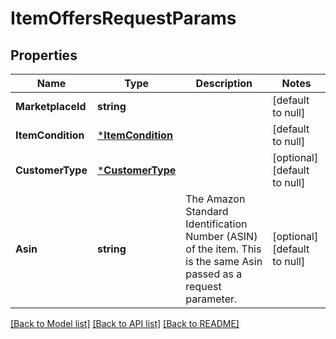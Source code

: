# ItemOffersRequestParams

## Properties
Name | Type | Description | Notes
------------ | ------------- | ------------- | -------------
**MarketplaceId** | **string** |  | [default to null]
**ItemCondition** | [***ItemCondition**](ItemCondition.md) |  | [default to null]
**CustomerType** | [***CustomerType**](CustomerType.md) |  | [optional] [default to null]
**Asin** | **string** | The Amazon Standard Identification Number (ASIN) of the item. This is the same Asin passed as a request parameter. | [optional] [default to null]

[[Back to Model list]](../README.md#documentation-for-models) [[Back to API list]](../README.md#documentation-for-api-endpoints) [[Back to README]](../README.md)

